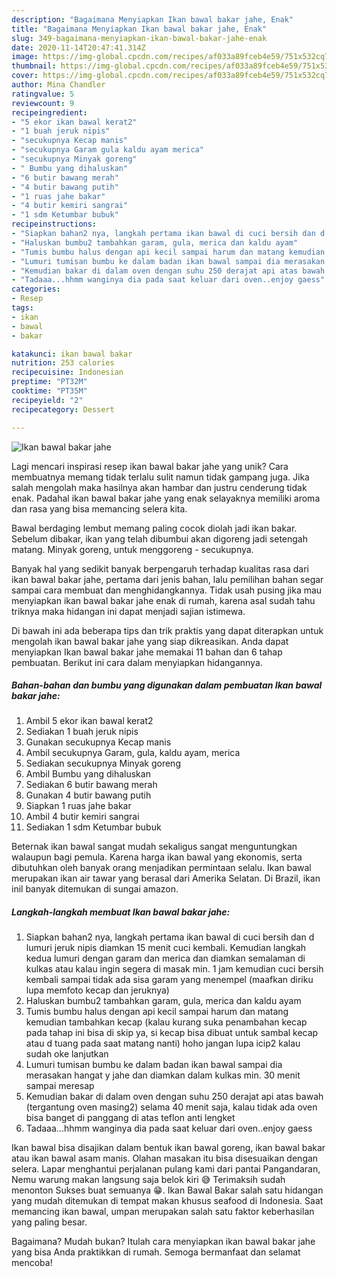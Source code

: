 ```yaml
---
description: "Bagaimana Menyiapkan Ikan bawal bakar jahe, Enak"
title: "Bagaimana Menyiapkan Ikan bawal bakar jahe, Enak"
slug: 349-bagaimana-menyiapkan-ikan-bawal-bakar-jahe-enak
date: 2020-11-14T20:47:41.314Z
image: https://img-global.cpcdn.com/recipes/af033a89fceb4e59/751x532cq70/ikan-bawal-bakar-jahe-foto-resep-utama.jpg
thumbnail: https://img-global.cpcdn.com/recipes/af033a89fceb4e59/751x532cq70/ikan-bawal-bakar-jahe-foto-resep-utama.jpg
cover: https://img-global.cpcdn.com/recipes/af033a89fceb4e59/751x532cq70/ikan-bawal-bakar-jahe-foto-resep-utama.jpg
author: Mina Chandler
ratingvalue: 5
reviewcount: 9
recipeingredient:
- "5 ekor ikan bawal kerat2"
- "1 buah jeruk nipis"
- "secukupnya Kecap manis"
- "secukupnya Garam gula kaldu ayam merica"
- "secukupnya Minyak goreng"
- " Bumbu yang dihaluskan"
- "6 butir bawang merah"
- "4 butir bawang putih"
- "1 ruas jahe bakar"
- "4 butir kemiri sangrai"
- "1 sdm Ketumbar bubuk"
recipeinstructions:
- "Siapkan bahan2 nya, langkah pertama ikan bawal di cuci bersih dan d lumuri jeruk nipis diamkan 15 menit cuci kembali. Kemudian langkah kedua lumuri dengan garam dan merica dan diamkan semalaman di kulkas atau kalau ingin segera di masak min. 1 jam kemudian cuci bersih kembali sampai tidak ada sisa garam yang menempel (maafkan diriku lupa memfoto kecap dan jeruknya)"
- "Haluskan bumbu2 tambahkan garam, gula, merica dan kaldu ayam"
- "Tumis bumbu halus dengan api kecil sampai harum dan matang kemudian tambahkan kecap (kalau kurang suka penambahan kecap pada tahap ini bisa di skip ya, si kecap bisa dibuat untuk sambal kecap atau d tuang pada saat matang nanti) hoho jangan lupa icip2 kalau sudah oke lanjutkan"
- "Lumuri tumisan bumbu ke dalam badan ikan bawal sampai dia merasakan hangat y jahe dan diamkan dalam kulkas min. 30 menit sampai meresap"
- "Kemudian bakar di dalam oven dengan suhu 250 derajat api atas bawah (tergantung oven masing2) selama 40 menit saja, kalau tidak ada oven bisa banget di panggang di atas teflon anti lengket"
- "Tadaaa...hhmm wanginya dia pada saat keluar dari oven..enjoy gaess"
categories:
- Resep
tags:
- ikan
- bawal
- bakar

katakunci: ikan bawal bakar 
nutrition: 253 calories
recipecuisine: Indonesian
preptime: "PT32M"
cooktime: "PT35M"
recipeyield: "2"
recipecategory: Dessert

---
```



![Ikan bawal bakar jahe](https://img-global.cpcdn.com/recipes/af033a89fceb4e59/751x532cq70/ikan-bawal-bakar-jahe-foto-resep-utama.jpg)

Lagi mencari inspirasi resep ikan bawal bakar jahe yang unik? Cara membuatnya memang tidak terlalu sulit namun tidak gampang juga. Jika salah mengolah maka hasilnya akan hambar dan justru cenderung tidak enak. Padahal ikan bawal bakar jahe yang enak selayaknya memiliki aroma dan rasa yang bisa memancing selera kita.

Bawal berdaging lembut memang paling cocok diolah jadi ikan bakar. Sebelum dibakar, ikan yang telah dibumbui akan digoreng jadi setengah matang. Minyak goreng, untuk menggoreng - secukupnya.

Banyak hal yang sedikit banyak berpengaruh terhadap kualitas rasa dari ikan bawal bakar jahe, pertama dari jenis bahan, lalu pemilihan bahan segar sampai cara membuat dan menghidangkannya. Tidak usah pusing jika mau menyiapkan ikan bawal bakar jahe enak di rumah, karena asal sudah tahu triknya maka hidangan ini dapat menjadi sajian istimewa.


Di bawah ini ada beberapa tips dan trik praktis yang dapat diterapkan untuk mengolah ikan bawal bakar jahe yang siap dikreasikan. Anda dapat menyiapkan Ikan bawal bakar jahe memakai 11 bahan dan 6 tahap pembuatan. Berikut ini cara dalam menyiapkan hidangannya.

<!--inarticleads1-->

##### Bahan-bahan dan bumbu yang digunakan dalam pembuatan Ikan bawal bakar jahe:

1. Ambil 5 ekor ikan bawal kerat2
1. Sediakan 1 buah jeruk nipis
1. Gunakan secukupnya Kecap manis
1. Ambil secukupnya Garam, gula, kaldu ayam, merica
1. Sediakan secukupnya Minyak goreng
1. Ambil  Bumbu yang dihaluskan
1. Sediakan 6 butir bawang merah
1. Gunakan 4 butir bawang putih
1. Siapkan 1 ruas jahe bakar
1. Ambil 4 butir kemiri sangrai
1. Sediakan 1 sdm Ketumbar bubuk


Beternak ikan bawal sangat mudah sekaligus sangat menguntungkan walaupun bagi pemula. Karena harga ikan bawal yang ekonomis, serta dibutuhkan oleh banyak orang menjadikan permintaan selalu. Ikan bawal merupakan ikan air tawar yang berasal dari Amerika Selatan. Di Brazil, ikan inil banyak ditemukan di sungai amazon. 

<!--inarticleads2-->

##### Langkah-langkah membuat Ikan bawal bakar jahe:

1. Siapkan bahan2 nya, langkah pertama ikan bawal di cuci bersih dan d lumuri jeruk nipis diamkan 15 menit cuci kembali. Kemudian langkah kedua lumuri dengan garam dan merica dan diamkan semalaman di kulkas atau kalau ingin segera di masak min. 1 jam kemudian cuci bersih kembali sampai tidak ada sisa garam yang menempel (maafkan diriku lupa memfoto kecap dan jeruknya)
1. Haluskan bumbu2 tambahkan garam, gula, merica dan kaldu ayam
1. Tumis bumbu halus dengan api kecil sampai harum dan matang kemudian tambahkan kecap (kalau kurang suka penambahan kecap pada tahap ini bisa di skip ya, si kecap bisa dibuat untuk sambal kecap atau d tuang pada saat matang nanti) hoho jangan lupa icip2 kalau sudah oke lanjutkan
1. Lumuri tumisan bumbu ke dalam badan ikan bawal sampai dia merasakan hangat y jahe dan diamkan dalam kulkas min. 30 menit sampai meresap
1. Kemudian bakar di dalam oven dengan suhu 250 derajat api atas bawah (tergantung oven masing2) selama 40 menit saja, kalau tidak ada oven bisa banget di panggang di atas teflon anti lengket
1. Tadaaa...hhmm wanginya dia pada saat keluar dari oven..enjoy gaess


Ikan bawal bisa disajikan dalam bentuk ikan bawal goreng, ikan bawal bakar atau ikan bawal asam manis. Olahan masakan itu bisa disesuaikan dengan selera. Lapar menghantui perjalanan pulang kami dari pantai Pangandaran, Nemu warung makan langsung saja belok kiri 😅 Terimaksih sudah menonton Sukses buat semuanya 😁. Ikan Bawal Bakar salah satu hidangan yang mudah ditemukan di tempat makan khusus seafood di Indonesia. Saat memancing ikan bawal, umpan merupakan salah satu faktor keberhasilan yang paling besar. 

Bagaimana? Mudah bukan? Itulah cara menyiapkan ikan bawal bakar jahe yang bisa Anda praktikkan di rumah. Semoga bermanfaat dan selamat mencoba!

